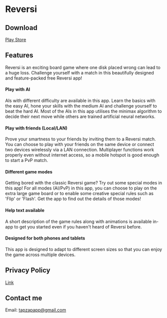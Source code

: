 # Reversi

## Download

[Play Store](https://play.google.com/apps/testing/com.tapzapapp.reversi)

## Features

Reversi is an exciting board game where one disk placed wrong can lead to a huge loss. Challenge yourself with a match in this beautifully designed and feature-packed free Reversi app!


#### Play with AI

AIs with different difficulty are available in this app. Learn the basics with the easy AI, hone your skills with the medium AI and challenge yourself to beat the hard AI. Most of the AIs in this app utilises the minimax algorithm to decide their next move while others are trained artificial neural networks.

#### Play with friends (Local/LAN)

Prove your smartness to your friends by inviting them to a Reversi match. You can choose to play with your friends on the same device or connect two devices wirelessly via a LAN connection. Multiplayer functions work properly even without internet access, so a mobile hotspot is good enough to start a PvP match.

#### Different game modes

Getting bored with the classic Reversi game? Try out some special modes in this app! For all modes (AI/PvP) in this app, you can choose to play on the extra large game board or to enable some creative special rules such as 'Flip' or 'Flash'. Get the app to find out the details of those modes!

#### Help text available

A short description of the game rules along with animations is available in-app to get you started even if you haven't heard of Reversi before.

#### Designed for both phones and tablets

This app is designed to adapt to different screen sizes so that you can enjoy the game across multiple devices.


## Privacy Policy

[Link](https://tapzapapp.github.io/Reversi/privacy_policy)


## Contact me

Email: [tapzapapp@gmail.com](mailto:tapzapapp@gmail.com)
